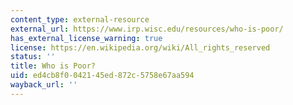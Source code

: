 ```yaml
---
content_type: external-resource
external_url: https://www.irp.wisc.edu/resources/who-is-poor/
has_external_license_warning: true
license: https://en.wikipedia.org/wiki/All_rights_reserved
status: ''
title: Who is Poor?
uid: ed4cb8f0-0421-45ed-872c-5758e67aa594
wayback_url: ''
---
```

